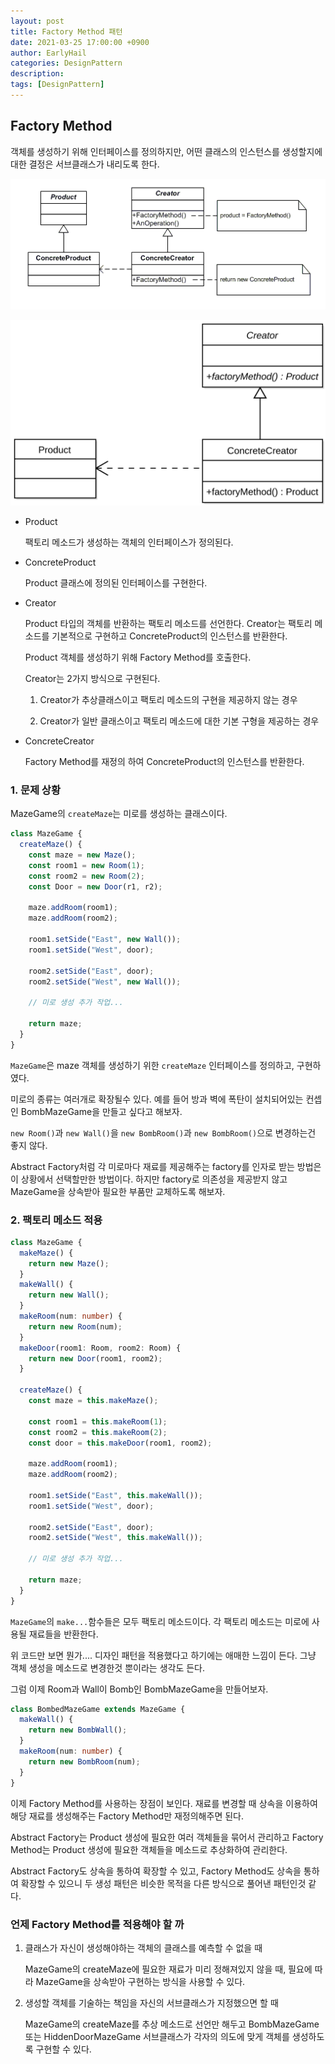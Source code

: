 ```yaml
---
layout: post
title: Factory Method 패턴
date: 2021-03-25 17:00:00 +0900
author: EarlyHail
categories: DesignPattern
description:
tags: [DesignPattern]
---
```


## Factory Method

객체를 생성하기 위해 인터페이스를 정의하지만, 어떤 클래스의 인스턴스를 생성할지에 대한 결정은 서브클래스가 내리도록 한다.

![factory-method-diagram1](/assets/posts/DesignPattern/Factory-Method/img1.png)

![factory-method-diagram2](/assets/posts/DesignPattern/Factory-Method/img2.png)

- Product

  팩토리 메소드가 생성하는 객체의 인터페이스가 정의된다.

- ConcreteProduct

  Product 클래스에 정의된 인터페이스를 구현한다.

- Creator

  Product 타입의 객체를 반환하는 팩토리 메소드를 선언한다. Creator는 팩토리 메소드를 기본적으로 구현하고 ConcreteProduct의 인스턴스를 반환한다.

  Product 객체를 생성하기 위해 Factory Method를 호출한다.

  Creator는 2가지 방식으로 구현된다.

  1. Creator가 추상클래스이고 팩토리 메소드의 구현을 제공하지 않는 경우

  2. Creator가 일반 클래스이고 팩토리 메소드에 대한 기본 구형을 제공하는 경우

- ConcreteCreator

  Factory Method를 재정의 하여 ConcreteProduct의 인스턴스를 반환한다.

### 1. 문제 상황

MazeGame의 `createMaze`는 미로를 생성하는 클래스이다.

```typescript
class MazeGame {
  createMaze() {
    const maze = new Maze();
    const room1 = new Room(1);
    const room2 = new Room(2);
    const Door = new Door(r1, r2);

    maze.addRoom(room1);
    maze.addRoom(room2);

    room1.setSide("East", new Wall());
    room1.setSide("West", door);

    room2.setSide("East", door);
    room2.setSide("West", new Wall());

    // 미로 생성 추가 작업...

    return maze;
  }
}
```

`MazeGame`은 maze 객체를 생성하기 위한 `createMaze` 인터페이스를 정의하고, 구현하였다.

미로의 종류는 여러개로 확장될수 있다. 예를 들어 방과 벽에 폭탄이 설치되어있는 컨셉인 BombMazeGame을 만들고 싶다고 해보자.

`new Room()`과 `new Wall()`을 `new BombRoom()`과 `new BombRoom()`으로 변경하는건 좋지 않다.

Abstract Factory처럼 각 미로마다 재료를 제공해주는 factory를 인자로 받는 방법은 이 상황에서 선택할만한 방법이다. 하지만 factory로 의존성을 제공받지 않고 MazeGame을 상속받아 필요한 부품만 교체하도록 해보자.

### 2. 팩토리 메소드 적용

```typescript
class MazeGame {
  makeMaze() {
    return new Maze();
  }
  makeWall() {
    return new Wall();
  }
  makeRoom(num: number) {
    return new Room(num);
  }
  makeDoor(room1: Room, room2: Room) {
    return new Door(room1, room2);
  }

  createMaze() {
    const maze = this.makeMaze();

    const room1 = this.makeRoom(1);
    const room2 = this.makeRoom(2);
    const door = this.makeDoor(room1, room2);

    maze.addRoom(room1);
    maze.addRoom(room2);

    room1.setSide("East", this.makeWall());
    room1.setSide("West", door);

    room2.setSide("East", door);
    room2.setSide("West", this.makeWall());

    // 미로 생성 추가 작업...

    return maze;
  }
}
```

`MazeGame`의 `make...`함수들은 모두 팩토리 메소드이다. 각 팩토리 메소드는 미로에 사용될 재료들을 반환한다.

위 코드만 보면 뭔가.... 디자인 패턴을 적용했다고 하기에는 애매한 느낌이 든다. 그냥 객체 생성을 메소드로 변경한것 뿐이라는 생각도 든다.

그럼 이제 Room과 Wall이 Bomb인 BombMazeGame을 만들어보자.

```typescript
class BombedMazeGame extends MazeGame {
  makeWall() {
    return new BombWall();
  }
  makeRoom(num: number) {
    return new BombRoom(num);
  }
}
```

이제 Factory Method를 사용하는 장점이 보인다. 재료를 변경할 때 상속을 이용하여 해당 재료를 생성해주는 Factory Method만 재정의해주면 된다.

Abstract Factory는 Product 생성에 필요한 여러 객체들을 묶어서 관리하고 Factory Method는 Product 생성에 필요한 객체들을 메소드로 추상화하여 관리한다.

Abstract Factory도 상속을 통하여 확장할 수 있고, Factory Method도 상속을 통하여 확장할 수 있으니 두 생성 패턴은 비슷한 목적을 다른 방식으로 풀어낸 패턴인것 같다.

### 언제 Factory Method를 적용해야 할 까

1. 클래스가 자신이 생성해야하는 객체의 클래스를 예측할 수 없을 때

   MazeGame의 createMaze에 필요한 재료가 미리 정해져있지 않을 때, 필요에 따라 MazeGame을 상속받아 구현하는 방식을 사용할 수 있다.

2. 생성할 객체를 기술하는 책임을 자신의 서브클래스가 지정했으면 할 때

   MazeGame의 createMaze를 추상 메소드로 선언만 해두고 BombMazeGame 또는 HiddenDoorMazeGame 서브클래스가 각자의 의도에 맞게 객체를 생성하도록 구현할 수 있다.
